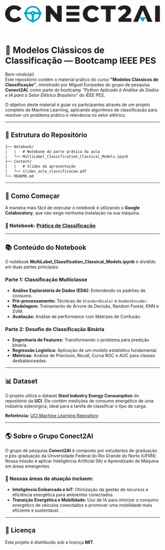 <p align="center">
  <img width="800" src="https://github.com/conect2ai/TEDA-Bootcamp/raw/main/figures/conecta_logo.png" alt="Logo do Conect2AI" />
</p>

&nbsp;

# 🧠 Modelos Clássicos de Classificação — Bootcamp IEEE PES

Bem-vindo(a)!  
Este repositório contém o material prático do curso **"Modelos Clássicos de Classificação"**, ministrado por Miguel Euripedes do grupo de pesquisa **Conect2AI**, como parte do bootcamp *"Python Aplicado à Análise de Dados e IA para o Setor Elétrico Brasileiro"* do IEEE PES.

O objetivo deste material é guiar os participantes através de um projeto completo de Machine Learning, aplicando algoritmos de classificação para resolver um problema prático e relevância no setor elétrico.

---

## 📂 Estrutura do Repositório

```
├── Notebook/
|   |   # Notebook da parte prática da aula     
│   └── MultiLabel_Classification_Classical_Models.ipynb   
├── Content/     
|   |   # Slides da apresentação                      
│   └── slides_aula_classificacao.pdf     
└── README.md                              
```

---

## 🚀 Como Começar

A maneira mais fácil de executar o notebook é utilizando o **Google Colaboratory**, que não exige nenhuma instalação na sua máquina.

### 🔗 Notebook: [Prática de Classificação](https://colab.research.google.com/github/conect2ai/Classification-Bootcamp/blob/main/Notebook/MultiLabel_Classification_Classical_Models.ipynb)  

---

## 📚 Conteúdo do Notebook

O notebook **MultiLabel\_Classification\_Classical\_Models.ipynb** é dividido em duas partes principais:

### Parte 1: Classificação Multiclasse

* **Análise Exploratória de Dados (EDA):** Entendendo os padrões de consumo.
* **Pré-processamento:** Técnicas de `StandardScaler` e `OneHotEncoder`.
* **Modelagem:** Treinamento de Árvore de Decisão, Random Forest, KNN e SVM.
* **Avaliação:** Análise de performance com Matrizes de Confusão.

### Parte 2: Desafio de Classificação Binária

* **Engenharia de Features:** Transformando o problema para predição binária.
* **Regressão Logística:** Aplicação de um modelo estatístico fundamental.
* **Métricas:** Análise de Precision, Recall, Curva ROC e AUC para classes desbalanceadas.

---

## 📊 Dataset

O projeto utiliza o dataset **Steel Industry Energy Consumption** do repositório da **UCI**.
Ele contém medições de consumo energético de uma indústria siderúrgica, ideal para a tarefa de classificar o tipo de carga.

**Referência:** [UCI Machine Learning Repository](https://archive.ics.uci.edu/)

---

## 🌎 Sobre o Grupo Conect2AI

O grupo de pesquisa **Conect2AI** é composto por estudantes de graduação e pós-graduação da Universidade Federal do Rio Grande do Norte (UFRN).
Nossa missão é aplicar Inteligência Artificial (IA) e Aprendizado de Máquina em áreas emergentes.

### 🎯 Nossas áreas de atuação incluem:

* **Inteligência Embarcada e IoT:** Otimização da gestão de recursos e eficiência energética para ambientes conectados.
* **Transição Energética e Mobilidade:** Uso de IA para otimizar o consumo energético de veículos conectados e promover uma mobilidade mais eficiente e sustentável.

---

## 📜 Licença

Este projeto é distribuído sob a licença **MIT**.
